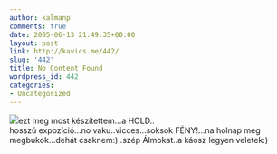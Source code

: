 ```yaml
---
author: kalmanp
comments: true
date: 2005-06-13 21:49:35+00:00
layout: post
link: http://kavics.me/442/
slug: '442'
title: No Content Found
wordpress_id: 442
categories:
- Uncategorized
---
```


![](http://kavics.freeblog.hu/Files/holdunk_k.jpg)ezt meg most készítettem...a HOLD..  
hosszú expozíció...no vaku..vicces...soksok FÉNY!...na holnap meg megbukok...dehát csaknem:)..szép Álmokat..a káosz legyen veletek:)
